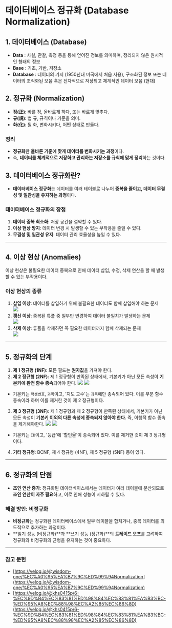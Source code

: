 # 데이터베이스 정규화 (Database Normalization)

## 1\. 데이터베이스 (Database)

-   **Data** : 사실, 관찰, 측정 등을 통해 얻어진 정보를 의미하며, 정리되지 않은 원시적인 형태의 정보
-   **Base** : 기초, 기반, 저장소
-   **Database** : 데이터의 기지 (1950년대 미국에서 처음 사용), 구조화된 정보 또는 데이터의 조직화된 모음 혹은 전자적으로 저장되고 체계적인 데이터 모음 (현대)

## 2\. 정규화 (Normalization)

-   **정(正)**: 바를 정, 올바르게 하다, 또는 바르게 맞추다.
-   **규(規)**: 법 규, 규칙이나 기준을 의미.
-   **화(化)**: 될 화, 변화시키다, 어떤 상태로 만들다.

### 정리

-   **정규화**란 **올바른 기준에 맞게 데이터를 변화시키는 과정**이다.
-   즉, **데이터를 체계적으로 저장하고 관리하는 저장소를 규칙에 맞게 정리**하는 것이다.

## 3\. 데이터베이스 정규화란?

-   **데이터베이스 정규화**는 데이터를 여러 테이블로 나누어 **중복을 줄이고, 데이터 무결성 및 일관성을 유지하는 과정**이다.

### 데이터베이스 정규화의 장점

1.  **데이터 중복 최소화**: 저장 공간을 절약할 수 있다.
2.  **이상 현상 방지**: 데이터 변경 시 발생할 수 있는 부작용을 줄일 수 있다.
3.  **무결성 및 일관성 유지**: 데이터 관리 효율성을 높일 수 있다.

---

## 4\. 이상 현상 (Anomalies)

이상 현상은 불필요한 데이터 중복으로 인해 데이터 삽입, 수정, 삭제 연산을 할 때 발생할 수 있는 부작용이다.

### 이상 현상의 종류

1.  **삽입 이상**: 데이터를 삽입하기 위해 불필요한 데이터도 함께 삽입해야 하는 문제  
    ![](https://blog.kakaocdn.net/dn/dj780B/btsLLPRF5P7/OF0vkdLBTUYnAHU0uslgU0/img.png)
2.  **갱신 이상**: 중복된 튜플 중 일부만 변경하여 데이터 불일치가 발생하는 문제  
    ![](https://blog.kakaocdn.net/dn/c0E3A0/btsLKJExDy6/UuonK3TltoLV7LyjOGLKTk/img.png)
3.  **삭제 이상**: 튜플을 삭제하면 꼭 필요한 데이터까지 함께 삭제되는 문제  
    ![](https://blog.kakaocdn.net/dn/rHI1B/btsLLBlLSJL/GwAkTk0I0PJSGzG5KjQ6A0/img.png)

---

## 5\. 정규화의 단계

1.  **제 1 정규형 (1NF)**: 모든 필드는 **원자값**을 가져야 한다.
2.  **제 2 정규형 (2NF)**: 제 1 정규형이 만족된 상태에서, 기본키가 아닌 모든 속성이 **기본키에 완전 함수 종속**되어야 한다.
    ![](https://velog.velcdn.com/images/wisdom-one/post/287cc94a-aed1-42f2-b9a5-aaa64c62e9be/image.png)
    ![](https://velog.velcdn.com/images/wisdom-one/post/7dfb58dc-70d9-4fea-8663-823c6e165cc2/image.png)
-   기본키는 `학생번호`, `과목`이고, '지도 교수'는 `과목`에만 종속되어 있다. 이를 부분 함수 종속이라 하며 이를 제거한 것이 제 2 정규형이다.

3.  **제 3 정규형 (3NF)**: 제 1 정규형과 제 2 정규형이 만족된 상태에서, 기본키가 아닌 모든 속성이 **기본키 이외의 다른 속성에 종속되지 않아야 한다**. 즉, 이행적 함수 종속을 제거해야한다.
    ![](https://velog.velcdn.com/images/wisdom-one/post/1953d93d-5120-4d71-af80-4bd6b3f350df/image.png)
    ![](https://velog.velcdn.com/images/wisdom-one/post/7f0bfbd9-46da-429c-bf07-60c66642bd02/image.png)
- 기본키는 `ID`이고, '등급'에 '할인율'이 종속되어 있다. 이를 제거한 것이 제 3 정규형이다.
4.  **기타 정규형**: BCNF, 제 4 정규형 (4NF), 제 5 정규형 (5NF) 등이 있다.

---

## 6\. 정규화의 단점

-   **조인 연산 증가**: 정규화된 데이터베이스에서는 데이터가 여러 테이블에 분산되므로 **조인 연산이 자주 필요**하고, 이로 인해 성능이 저하될 수 있다.

### 해결 방안: 비정규화

-   **비정규화**는 정규화된 데이터베이스에서 일부 테이블을 합치거나, 중복 데이터를 의도적으로 추가하는 과정이다.
-   **읽기 성능 (비정규화)**과 **쓰기 성능 (정규화)**의 **트레이드 오프**를 고려하여 정규화와 비정규화의 균형을 유지하는 것이 중요하다.

---

### 참고 문헌

-   [https://velog.io/@wisdom-one/%EC%A0%95%EA%B7%9C%ED%99%94Normalization](https://velog.io/@wisdom-one/%EC%A0%95%EA%B7%9C%ED%99%94Normalization)
-   [https://velog.io/@khs0415p/6-%EC%9D%B4%EC%83%81%ED%98%84%EC%83%81%EA%B3%BC-%ED%95%A8%EC%88%98%EC%A2%85%EC%86%8D](https://velog.io/@khs0415p/6-%EC%9D%B4%EC%83%81%ED%98%84%EC%83%81%EA%B3%BC-%ED%95%A8%EC%88%98%EC%A2%85%EC%86%8D)
